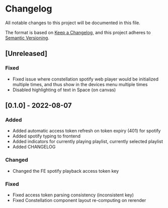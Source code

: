 # Changelog
All notable changes to this project will be documented in this file.

The format is based on [Keep a Changelog](https://keepachangelog.com/en/1.0.0/),
and this project adheres to [Semantic Versioning](https://semver.org/spec/v2.0.0.html).

## [Unreleased]

### Fixed
- Fixed issue where constellation spotify web player would be initialized multiple times, and thus show in the devices menu multiple times
- Disabled highlighting of text in Space (on canvas)

## [0.1.0] - 2022-08-07

### Added
- Added automatic access token refresh on token expiry (401) for spotify
- Added spotify typing to frontend
- Added indicators for currently playing playlist, currently selected playlist
- Added CHANGELOG

### Changed
- Changed the FE spotify playback access token key

### Fixed
- Fixed access token parsing consistency (inconsistent key)
- Fixed Constellation component layout re-computing on rerender
